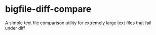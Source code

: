 # bigfile-diff-compare
A simple text file comparison utility for extremely large text files that fail under diff
